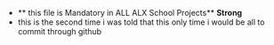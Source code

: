 * ** this file is Mandatory in ALL ALX School Projects** __Strong__
* this is the second time i was told that this only time i would be all to commit through github
